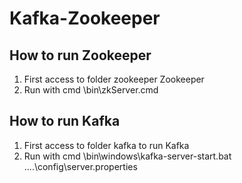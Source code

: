 # Kafka-Zookeeper

## How to run Zookeeper
1. First access to folder zookeeper Zookeeper
2. Run with cmd \bin\zkServer.cmd

## How to run Kafka
1. First access to folder kafka to run Kafka
2. Run with cmd \bin\windows\kafka-server-start.bat ..\..\config\server.properties
